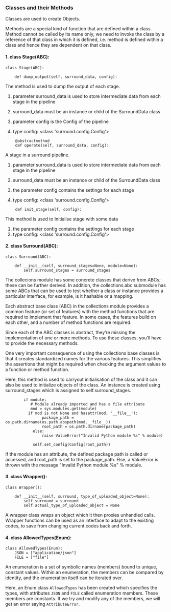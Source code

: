 ### Classes and their Methods

Classes are used to create Objects.

Methods are a special kind of function that are defined within a class. Method cannot be called by its name only, we need to invoke the class by a reference of that class in which it is defined, i.e. method is defined within a class and hence they are dependent on that class.


#### 1. class Stage(ABC):

    class Stage(ABC):
        
        def dump_output(self, surround_data, config):

The method is used to dump the output of each stage.
1. parameter surround_data is used to store intermediate data from each stage in the pipeline
2. surround_data must be an instance or child of the SurroundData class
3. parameter config is the Config of the pipeline
4. type config: <class 'surround.config.Config'>


        @abstractmethod
        def operate(self, surround_data, config):

A stage in a surround pipeline.
1. parameter surround_data is used to store intermediate data from each stage in the pipeline
2. surround_data must be an instance or child of the SurroundData class
3. the parameter config contains the settings for each stage
4. type config: <class 'surround.config.Config'>


        def init_stage(self, config):

This method is used to Initialise stage with some data
1. the parameter config contains the settings for each stage
2. type config: <class 'surround.config.Config'>


#### 2. class Surround(ABC):

    class Surround(ABC):

        def __init__(self, surround_stages=None, module=None):
            self.surround_stages = surround_stages

The collecions module has some concrete classes that derive from ABCs; these can be further derived. In addition, the collections.abc submodule has some ABCs that can be used to test whether a class or instance provides a particular interface, for example, is it hashable or a mapping.

Each abstract base class (ABC) in the collections module provides a common feature (or set of features) with the method functions that are required to implement that feature. In some cases, the features build on each other, and a number of method functions are required.

Since each of the ABC classes is abstract, they’re missing the implementation of one or more methods. To use these classes, you’ll have to provide the necessary methods.

One very important consequence of using the collections base classes is that it creates standardized names for the various features. This simplifies the assertions that might be required when checking the argument values to a function or method function.

Here, this method is used to carryout initialisation of the class and it can also be used to initialize objects of the class. An instance is created using surround_stages which is assigned to self.surround_stages.

            if module:
               # Module already imported and has a file attribute
               mod = sys.modules.get(module)
              if mod is not None and hasattr(mod, '__file__'):
                    package_path = os.path.dirname(os.path.abspath(mod.__file__))
                    root_path = os.path.dirname(package_path)
                else:
                    raise ValueError("Invalid Python module %s" % module)

                self.set_config(Config(root_path))

If the module has an attribute, the defined package path is called or accessed, and root_path is set to the package_path. Else, a ValueError is thrown with the message "Invalid Python module %s" % module.



#### 3. class Wrapper():

    class Wrapper():
        
        def __init__(self, surround, type_of_uploaded_object=None):
            self.surround = surround
            self.actual_type_of_uploaded_object = None
            
A wrapper class wraps an object which it then proxies unhandled calls. Wrapper functions can be used as an interface to adapt to the existing codes, to save from changing current codes back and forth. 


#### 4. class AllowedTypes(Enum):

    class AllowedTypes(Enum):
        JSON = ["application/json"]
        FILE = ["file"]
        
An enumeration is a set of symbolic names (members) bound to unique, constant values. Within an enumeration, the members can be compared by identity, and the enumeration itself can be iterated over.

Here, an Enum class `AllowedTypes` has been created which specifies the types, with attributes `JSON` and `FILE` called enumeration members. These members are constants. If we try and modify any of the members, we will get an error saying `AttributeError`.
